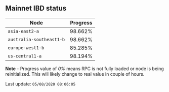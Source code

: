 ## **Mainnet** IBD status


Node | Progress
--- | ---
`asia-east2-a` | 98.662%
`australia-southeast1-b` | 98.662%
`europe-west1-b` | 85.285%
`us-central1-a` | 98.194%


**Note** - Progress value of *0%* means RPC is not fully loaded or node is being reinitialized. This will likely change to real value in couple of hours.


Last update: `05/08/2020 08:06:05`
